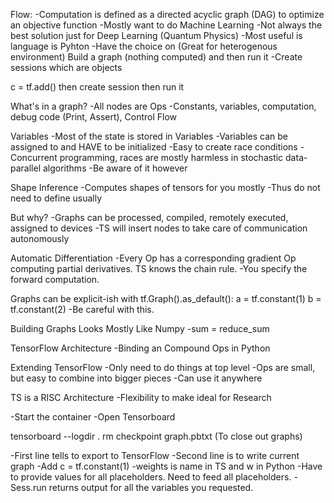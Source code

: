 Flow:
  -Computation is defined as a directed acyclic graph (DAG) to optimize an objective function
  -Mostly want to do Machine Learning
  -Not always the best solution just for Deep Learning (Quantum Physics)
  -Most useful is language is Pyhton
  -Have the choice on (Great for heterogenous environment)
Build a graph (nothing computed) and then run it
  -Create sessions which are objects

  c = tf.add()
  then create session
  then run it

What's in a graph?
-All nodes are Ops
  -Constants, variables, computation, debug code (Print, Assert), Control Flow

Variables
-Most of the state is stored in Variables
-Variables can be assigned to and HAVE to be initialized
-Easy to create race conditions
  -Concurrent programming, races are mostly harmless in stochastic data-parallel algorithms
  -Be aware of it however

Shape Inference
  -Computes shapes of tensors for you mostly
  -Thus do not need to define usually

But why?
  -Graphs can be processed, compiled, remotely executed, assigned to devices
  -TS will insert nodes to take care of communication autonomously

Automatic Differentiation
  -Every Op has a corresponding gradient Op computing partial derivatives. TS knows the chain rule.
  -You specify the forward computation.

Graphs can be explicit-ish
  with tf.Graph().as_default():
  a = tf.constant(1)
  b = tf.constant(2)
  -Be careful with this.

Building Graphs Looks Mostly Like Numpy
  -sum = reduce_sum

TensorFlow Architecture
  -Binding an Compound Ops in Python

Extending TensorFlow
  -Only need to do things at top level
  -Ops are small, but easy to combine into bigger pieces
  -Can use it anywhere

TS is a RISC Architecture
  -Flexibility to make ideal for Research

-Start the container
-Open Tensorboard

tensorboard --logdir .
rm checkpoint graph.pbtxt (To close out graphs)

-First line tells to export to TensorFlow
-Second line is to write current graph
-Add c = tf.constant(1)
-weights is name in TS and w in Python
-Have to provide values for all placeholders. Need to feed all placeholders.
-Sess.run returns output for all the variables you requested.
